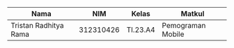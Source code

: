 |Nama|NIM|Kelas|Matkul|
|----|---|-----|------|
|Tristan Radhitya Rama|312310426|TI.23.A4|Pemograman Mobile|

